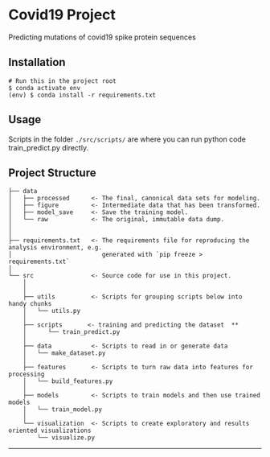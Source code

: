 # Covid19 Project

Predicting mutations of covid19 spike protein sequences

## Installation

```
# Run this in the project root
$ conda activate env
(env) $ conda install -r requirements.txt
```

## Usage

Scripts in the folder `./src/scripts/` are where you can run python code train_predict.py directly.


## Project Structure

    ├── data
    │   ├── processed      <- The final, canonical data sets for modeling.
    │   ├── figure         <- Intermediate data that has been transformed.
    │   ├── model_save     <- Save the training model.
    │   └── raw            <- The original, immutable data dump.
    │
    │
    ├── requirements.txt   <- The requirements file for reproducing the analysis environment, e.g.
    │                         generated with `pip freeze > requirements.txt`
    │
    └── src                <- Source code for use in this project.
        │
        │
        ├── utils          <- Scripts for grouping scripts below into handy chunks
        │   └── utils.py
        │
		├── scripts       <- training and predicting the dataset  **	
		│	   └── train_predict.py
		│
        ├── data           <- Scripts to read in or generate data
        │   └── make_dataset.py
        │
        ├── features       <- Scripts to turn raw data into features for processing
        │   └── build_features.py
        │
        ├── models         <- Scripts to train models and then use trained models                
        │   └── train_model.py
        │   
        └── visualization  <- Scripts to create exploratory and results oriented visualizations
            └── visualize.py
		
--------

